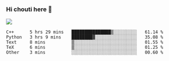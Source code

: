 ### Hi chouti here 👋

![](https://github-readme-stats.vercel.app/api?username=l0nl1f3)

<!--START_SECTION:waka-->
```text
C++      5 hrs 29 mins   ███████████████▒░░░░░░░░░   61.14 % 
Python   3 hrs 9 mins    ████████▓░░░░░░░░░░░░░░░░   35.08 % 
Text     8 mins          ▒░░░░░░░░░░░░░░░░░░░░░░░░   01.55 % 
TeX      6 mins          ▒░░░░░░░░░░░░░░░░░░░░░░░░   01.25 % 
Other    3 mins          ░░░░░░░░░░░░░░░░░░░░░░░░░   00.60 % 
```
<!--END_SECTION:waka-->

<!--
**l0nl1f3/l0nl1f3** is a ✨ _special_ ✨ repository because its `README.md` (this file) appears on your GitHub profile.

Here are some ideas to get you started:

- 🔭 I’m currently working on ...
- 🌱 I’m currently learning ...
- 👯 I’m looking to collaborate on ...
- 🤔 I’m looking for help with ...
- 💬 Ask me about ...
- 📫 How to reach me: ...
- 😄 Pronouns: ...
- ⚡ Fun fact: ...
-->
